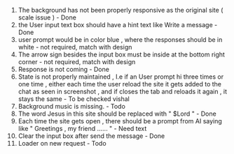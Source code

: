 1. The background has not been properly responsive as the original site ( scale issue ) - Done
2. the User input text box should have a hint text like Write a message - Done
3. user prompt would be in color blue , where the responses should be in white - not required, match with design
4. The arrow sign besides the input box must be inside at the bottom right corner - not required, match with design
5. Response is not coming - Done
6. State is not properly maintained , I.e if an User prompt hi three times or one time , either each time the user reload the site it gets added to the chat as seen in screenshot , and if closes the tab and reloads it again , it stays the same - To be checked vishal
7. Background music is missing.  - Todo
8. The word Jesus in this site should be replaced with  " $Lord " - Done
9. Each time the site gets open , there should be a prompt from AI saying like " Greetings , my friend ...... " - Need text
10. Clear the input box after send the message - Done
11. Loader on new request - Todo